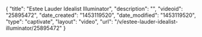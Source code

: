 {
    "title": "Estee Lauder Idealist Illuminator",
    "description": "",
    "videoid": "25895472",
    "date_created": "1453119520",
    "date_modified": "1453119520",
    "type": "captivate",
    "layout": "video",
    "url": "\/v\/estee-lauder-idealist-illuminator\/25895472"
}